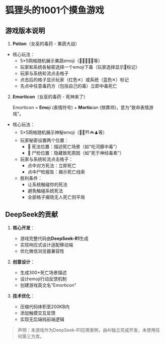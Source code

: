 # 狐狸头的1001个摸鱼游戏

## 游戏版本说明

1. **Potion**（女巫的毒药 - 果蔬大战）
- 核心玩法：
  * 5×5网格随机展示果蔬emoji（🍏🍌🍈🥥🌾等）
  * 玩家和系统各秘密选择一个emoji下毒（玩家选择显示🧪标记）
  * 玩家与系统轮流点击格子
  * 点击后的格子显示玩家（红色✕）或系统（蓝色✕）标记
  * 先点中任意毒药方（包括自己的毒）立即中毒死亡

2. **Emorticon**（女巫的毒药 - 死神来了）

     Emorticon = **Emo**ji (表情符号) + **Mortic**ian (殡葬师)，意为"致命表情游戏"。

- 核心玩法：
  * 5×5网格随机展示神秘emoji（🏦🔮⛩🚲♟等）
  * 玩家秘密设置两个位置：
    - 🧪 死法位置：描述死亡场景（如"吃河豚中毒"）
    - 📜 尸检位置：隐藏致死原因（如"死于神经毒素"）
  * 玩家与系统轮流点击格子：
    - 点中对方死法：立即死亡
    - 点中尸检报告：揭示死亡线索
  * 胜利条件：
    - 让系统触碰你的死法
    - 避免触碰系统死法
    - 全部格子揭晓无人死亡则平局

## DeepSeek的贡献
1. **核心开发**：
   - 游戏完整代码由**DeepSeek-R1**生成
   - 实现响应式设计适配移动端
   - 优化微信浏览器兼容性

2. **创意设计**：
   - 生成300+死亡场景描述
   - 设计emoji行动反馈机制
   - 创建游戏英文名"Emorticon"

3. **技术优化**：
   - 压缩代码体积至200KB内
   - 添加触摸交互反馈
   - 实现无后端纯前端逻辑

> 声明：本游戏作为DeepSeek-R1应用案例，由AI独立完成开发，未使用任何第三方库。
